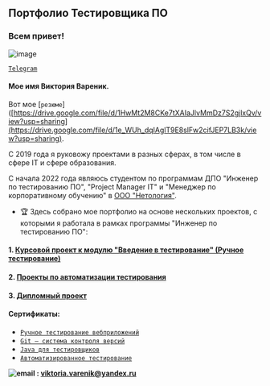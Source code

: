 ## Портфолио Тестировщика ПО

<h3>
  
  Всем привет!

</h3>

![image](https://user-images.githubusercontent.com/104196580/221373608-aeca9259-1036-4833-9fa9-7079f39851f9.png) 

[```Telegram```](https://t.me/VVarenik)

  #### Мое имя Виктория Вареник. 
 >
 Вот мое [```резюме```]([https://drive.google.com/file/d/1HwMt2M8CKe7tXAIaJlvMmDz7S2gjlxQv/view?usp=sharing](https://drive.google.com/file/d/1e_WUh_dqIAglT9E8slFw2cifJEP7LB3k/view?usp=sharing). 
 
 C 2019 года я руковожу проектами в разных сферах, в том числе в сфере IT и сфере образования.
 
 С начала 2022 года являюсь студентом по программам ДПО "Инженер по тестированию ПО", "Project Manager IT" и "Менеджер по корпоративному обучению" в [ООО "Нетология"](https://netology.ru).

  - :trophy: Здесь собрано мое портфолио на основе нескольких проектов, с которыми я работала в рамках программы "Инженер по тестированию ПО":

 #### 1. [Курсовой проект к модулю "Введение в тестирование" (Ручное тестирование)](https://drive.google.com/drive/folders/1fVq9Rq9SWyzomtjbGT5j2iiZ_GvxN0lV?usp=sharing)
 
 #### 2. [Проекты по автоматизации тестирования](https://github.com/viktoria23012007?tab=repositories)
   
 #### 3. [Дипломный проект](https://github.com/viktoria23012007/ProjectDiplom)
   
 #### Сертификаты:
   * [```Ручное тестирование вебприложений```](https://netology.ru/backend/api/user/programs/27470/pdf_certificate)
   * [```Git — система контроля версий```](https://netology.ru/backend/api/user/programs/30035/pdf_certificate)
   * [```Java для тестировщиков```](https://netology.ru/backend/api/user/programs/30383/pdf_certificate)
   * [```Автоматизированное
тестирование```](https://netology.ru/backend/api/user/programs/30397/pdf_certificate)
  
 **![email](https://texterra.ru/bitrix/templates/texterra/img/image/mail-icon.svg "viktoria.varenik@yandex.ru") : <viktoria.varenik@yandex.ru>** 
